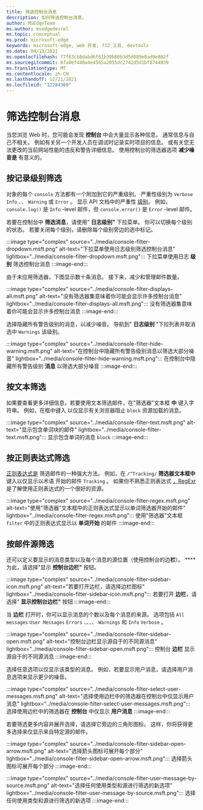 ```yaml
---
title: 筛选控制台消息
description: 如何筛选控制台消息。
author: MSEdgeTeam
ms.author: msedgedevrel
ms.topic: conceptual
ms.prod: microsoft-edge
keywords: microsoft edge, web 开发, f12 工具, devtools
ms.date: 04/13/2021
ms.openlocfilehash: f7f63cb8dabd6f61b39b80b3d5d889e8ad9e802f
ms.sourcegitcommit: 6fa0ef440a4e4565a2055dc2742d5d1bf8744939
ms.translationtype: MT
ms.contentlocale: zh-CN
ms.lasthandoff: 12/21/2021
ms.locfileid: "12284369"
---
```

# <a name="filter-console-messages"></a>筛选控制台消息

当您浏览 Web 时，您可能会发现 **控制台** 中会大量显示各种信息。  通常信息与自己不相关。  例如有关另一个开发人员在调试时记录实时项目的信息。  或有关您无法更改的当前网站性能的违反和警告详细信息。  使用控制台的筛选器选项 **减少噪音是** 有意义的。


<!-- ====================================================================== -->
## <a name="filter-by-log-level"></a>按记录级别筛选

对象的每个 `console` 方法都有一个附加到它的严重级别。  严重性级别为 `Verbose` `Info` 、、 `Warning` 或 `Error` 。  显示 API 文档中的严重性 [级别](api.md)。  例如， `console.log()` 是 `Info` -level 邮件，但 `console.error()` 是 `Error` -level 邮件。

若要在控制台中 **筛选消息**，请使用" **日志级别"** 下拉菜单。  你可以切换每个级别的状态。  若要关闭每个级别，请删除每个级别旁边的选中标记。

:::image type="complex" source="../media/console-filter-dropdown.msft.png" alt-text="下拉菜单使用日志级别筛选控制台消息" lightbox="../media/console-filter-dropdown.msft.png":::
    下拉菜单使用日志 **级别** 筛选控制台消息
:::image-end:::

由于未应用筛选器，下图显示数十条消息。  接下来，减少和管理邮件数量。

:::image type="complex" source="../media/console-filter-displays-all.msft.png" alt-text="没有筛选器集意味着你可能会显示许多控制台消息" lightbox="../media/console-filter-displays-all.msft.png":::
    没有筛选器集意味着你可能会显示许多控制台消息
:::image-end:::

选择隐藏所有警告级别的消息，以减少噪音。  导航到" **日志级别** "下拉列表并取消选中 `Warnings` 该级别。

:::image type="complex" source="../media/console-filter-hide-warning.msft.png" alt-text="在控制台中隐藏所有警告级别消息以筛选大部分噪音" lightbox="../media/console-filter-hide-warning.msft.png":::
    在控制台中隐藏所有警告级别 **消息** 以筛选大部分噪音
:::image-end:::


<!-- ====================================================================== -->
## <a name="filter-by-text"></a>按文本筛选

如果要查看更多详细信息，若要使用文本筛选邮件，在"筛选器"文本框 **中** 键入字符串。  例如，在框中键入 以仅显示有关浏览器阻止 `block` 资源加载的消息。

:::image type="complex" source="../media/console-filter-text.msft.png" alt-text="显示包含单词块的邮件" lightbox="../media/console-filter-text.msft.png":::
    显示包含单词的消息 `block`
:::image-end:::


<!-- ====================================================================== -->
## <a name="filter-by-regular-expression"></a>按正则表达式筛选

[正则表达式是](https://developer.mozilla.org/docs/Web/JavaScript/Guide/Regular_Expressions) 筛选邮件的一种强大方法。  例如，在 `/^Tracking/` **筛选器文本框中** 键入以仅显示以术语 开始的邮件 `Tracking` 。  如果你不熟悉正则表达式 [，RegExr](https://regexr.com) 是了解使用正则表达式的一个很好的资源。

:::image type="complex" source="../media/console-filter-regex.msft.png" alt-text="使用&quot;筛选器&quot;文本框中的正则表达式显示以单词筛选器开始的邮件" lightbox="../media/console-filter-regex.msft.png":::
    使用"筛选器"文本框 `filter` 中的正则表达式显示以 **单词开始** 的邮件
:::image-end:::


<!-- ====================================================================== -->
## <a name="filter-by-message-source"></a>按邮件源筛选

还可以定义要显示的消息类型以及每个消息的源位置（使用控制台的边**栏**）。 ****  为此，请选择"显示 **控制台边栏"** 按钮。

:::image type="complex" source="../media/console-filter-sidebar-icon.msft.png" alt-text="若要打开边栏，请选择边栏图标" lightbox="../media/console-filter-sidebar-icon.msft.png":::
    若要打开 **边栏**，请选择" **显示控制台边栏"** 按钮
:::image-end:::

当 **边栏** 打开时，你可以显示消息的个数以及每个消息的来源。  选项包括 `All messages` `User Messages` `Errors` 、、、、 `Warnings` 和 `Info` `Verbose` 。

:::image type="complex" source="../media/console-filter-sidebar-open.msft.png" alt-text="控制台边栏显示源自于的不同源消息" lightbox="../media/console-filter-sidebar-open.msft.png":::
    控制台 **边栏** 显示源自于的不同源消息
:::image-end:::

选择任意选项以仅显示该类型的消息。  例如，若要显示用户消息，请选择用户消息选项来显示更少的噪音。

:::image type="complex" source="../media/console-filter-select-user-messages.msft.png" alt-text="选择使用边栏中的筛选器在控制台中仅显示用户消息" lightbox="../media/console-filter-select-user-messages.msft.png":::
    选择使用边栏中的筛选器在 **控制台** 中仅显示 **用户消息**
:::image-end:::

若要筛选更多内容并展开选择，请选择它旁边的三角形图标。  这样，你将获得更多选择来仅显示来自特定源的邮件。

:::image type="complex" source="../media/console-filter-sidebar-open-arrow.msft.png" alt-text="选择箭头图标可展开每个部分" lightbox="../media/console-filter-sidebar-open-arrow.msft.png":::
    选择箭头图标可展开每个部分
:::image-end:::

:::image type="complex" source="../media/console-filter-user-message-by-source.msft.png" alt-text="选择任何使用类型和源进行筛选的新选项" lightbox="../media/console-filter-user-message-by-source.msft.png":::
    选择任何使用类型和源进行筛选的新选项
:::image-end:::
